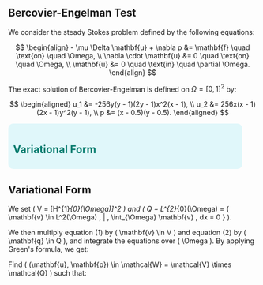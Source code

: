 ## Bercovier-Engelman Test

We consider the steady Stokes problem defined by the following equations:

$$
\begin{align} 
    - \mu \Delta \mathbf{u} + \nabla p &= \mathbf{f} \quad \text{on} \quad \Omega, \\
    \nabla \cdot \mathbf{u} &= 0 \quad \text{on} \quad \Omega, \\
    \mathbf{u} &= 0 \quad \text{in} \quad \partial \Omega.
\end{align}
$$

The exact solution of Bercovier-Engelman is defined on $\Omega=[ 0, 1 ]^2$ by:

$$
\begin{aligned}
    u_1 &= -256y(y - 1)(2y - 1)x^2(x - 1), \\
    u_2 &= 256x(x - 1)(2x - 1)y^2(y - 1), \\
    p &= (x - 0.5)(y - 0.5).
\end{aligned}
$$
<div style="background-color: #e0f7fa; border-radius: 10px; padding: 10px; width:90%;">
    <h2 style="color: #00796b;">Variational Form</h2>
</div>


## Variational Form

We set \( V = [H^{1}_{0}(\Omega)]^2 \) and \( Q = L^{2}_{0}(\Omega) = \{ \mathbf{v} \in L^2(\Omega) \, | \, \int_{\Omega} \mathbf{v} \, dx = 0 \} \).

We then multiply equation (1) by \( \mathbf{v} \in V \) and equation (2) by \( \mathbf{q} \in Q \), and integrate the equations over \( \Omega \). By applying Green's formula, we get:

Find \( (\mathbf{u}, \mathbf{p}) \in \mathcal{W} = \mathcal{V} \times \mathcal{Q} \) such that:

